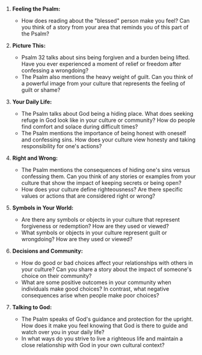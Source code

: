 1. **Feeling the Psalm:**
   - How does reading about the "blessed" person make you feel? Can you think of a story from your area that reminds you of this part of the Psalm?

2. **Picture This:**
   - Psalm 32 talks about sins being forgiven and a burden being lifted. Have you ever experienced a moment of relief or freedom after confessing a wrongdoing?
   - The Psalm also mentions the heavy weight of guilt. Can you think of a powerful image from your culture that represents the feeling of guilt or shame?

3. **Your Daily Life:**
   - The Psalm talks about God being a hiding place. What does seeking refuge in God look like in your culture or community? How do people find comfort and solace during difficult times?
   - The Psalm mentions the importance of being honest with oneself and confessing sins. How does your culture view honesty and taking responsibility for one's actions?

4. **Right and Wrong:**
   - The Psalm mentions the consequences of hiding one's sins versus confessing them. Can you think of any stories or examples from your culture that show the impact of keeping secrets or being open?
   - How does your culture define righteousness? Are there specific values or actions that are considered right or wrong?

5. **Symbols in Your World:**
   - Are there any symbols or objects in your culture that represent forgiveness or redemption? How are they used or viewed?
   - What symbols or objects in your culture represent guilt or wrongdoing? How are they used or viewed?

6. **Decisions and Community:**
   - How do good or bad choices affect your relationships with others in your culture? Can you share a story about the impact of someone's choice on their community?
   - What are some positive outcomes in your community when individuals make good choices? In contrast, what negative consequences arise when people make poor choices?

7. **Talking to God:**
   - The Psalm speaks of God's guidance and protection for the upright. How does it make you feel knowing that God is there to guide and watch over you in your daily life?
   - In what ways do you strive to live a righteous life and maintain a close relationship with God in your own cultural context?